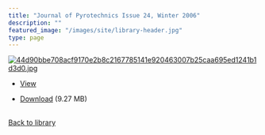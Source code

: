 ```yaml
---
title: "Journal of Pyrotechnics Issue 24, Winter 2006"
description: ""
featured_image: "/images/site/library-header.jpg"
type: page
---
```


<a href="https://drive.google.com/uc?export=view&id=1rGMxfYmdPqEaxMQlvRzG-MrljXXv7aUU" target="_blank">![44d90bbe708acf9170e2b8c2167785141e920463007b25caa695ed1241b1d3d0.jpg](/images/library/44d90bbe708acf9170e2b8c2167785141e920463007b25caa695ed1241b1d3d0.jpg)</a>
* <a href="https://drive.google.com/uc?export=view&id=1rGMxfYmdPqEaxMQlvRzG-MrljXXv7aUU" target="_blank">View</a>

* [Download](https://drive.google.com/uc?export=download&id=1rGMxfYmdPqEaxMQlvRzG-MrljXXv7aUU) (9.27 MB)

<br />[Back to library](/library/)
